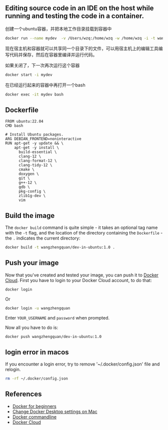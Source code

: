 ## Editing source code in an IDE on the host while running and testing the code in a container.

创建一个ubuntu容器，并把本地工作目录挂载到容器中

```bash
docker run --name mydev  -v /Users/wzq:/home/wzq -w /home/wzq -i -t wangzhengquan/dev-in-ubuntu:1.0 bash
```

现在宿主机和容器就可以共享同一个目录下的文件，可以用宿主机上的编辑工具编写代码并保存，然后在容器里编译并运行代码。

如果关闭了，下一次再次运行这个容器

```bash
docker start -i mydev
```

在已经运行起来的容器中再打开一个bash

```bash
docker exec -it mydev bash 
```

## Dockerfile

```
FROM ubuntu:22.04
CMD bash

# Install Ubuntu packages.
ARG DEBIAN_FRONTEND=noninteractive
RUN apt-get -y update && \
    apt-get -y install \
      build-essential \
      clang-12 \
      clang-format-12 \
      clang-tidy-12 \
      cmake \
      doxygen \
      git \
      g++-12 \
      gdb \
      pkg-config \
      zlib1g-dev \
      vim

```

## Build the image
The `docker build` command is quite simple - it takes an optional tag name with the `-t` flag, and the location of the directory containing the `Dockerfile` - the `.` indicates the current directory:
```bash
docker build -t wangzhengquan/dev-in-ubuntu:1.0 .
```

## Push your image
Now that you've created and tested your image, you can push it to [Docker Cloud][4].
First you have to login to your Docker Cloud account, to do that:
```bash
docker login
```
Or
```bash
docker login -u wangzhengquan
```
Enter `YOUR_USERNAME` and `password` when prompted.
 
Now all you have to do is:
```bash
docker push wangzhengquan/dev-in-ubuntu:1.0
```


## login error in macos
If you encounter a login error, try to remove '~/.docker/config.json' file and relogin.
```bash
rm -rf ~/.docker/config.json
```


## References
- [Docker for beginners][1] 
- [Change Docker Desktop settings on Mac][2]  
- [Docker commandline][3]  
- [Docker Cloud][4]  

[1]: https://github.com/docker/labs/blob/master/beginner/readme.md
[2]: https://docs.docker.com/desktop/settings/mac/
[3]: https://docs.docker.com/engine/reference/commandline/run/
[4]: https://hub.docker.com/
